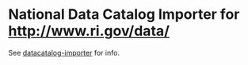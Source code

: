 # National Data Catalog Importer for http://www.ri.gov/data/

See [datacatalog-importer](http://github.com/sunlightlabs/datacatalog-importer) for info.
